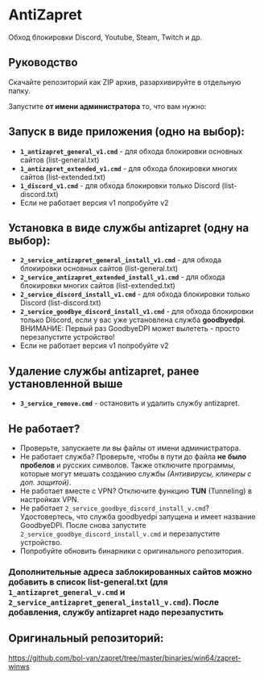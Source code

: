 # AntiZapret
Обход блокировки Discord, Youtube, Steam, Twitch и др.

## Руководство
Скачайте репозиторий как ZIP архив, разархивируйте в отдельную папку.

Запустите **от имени администратора** то, что вам нужно:

## Запуск в виде приложения (одно на выбор):
- **`1_antizapret_general_v1.cmd`** - для обхода блокировки основных сайтов (list-general.txt)
- **`1_antizapret_extended_v1.cmd`** - для обхода блокировки многих сайтов (list-extended.txt)
- **`1_discord_v1.cmd`** - для обхода блокировки только Discord (list-discord.txt)
- Если не работает версия v1 попробуйте v2

## Установка в виде службы antizapret (одну на выбор):
- **`2_service_antizapret_general_install_v1.cmd`** - для обхода блокировки основных сайтов (list-general.txt)
- **`2_service_antizapret_extended_install_v1.cmd`** - для обхода блокировки многих сайтов (list-extended.txt)
- **`2_service_discord_install_v1.cmd`** - для обхода блокировки только Discord (list-discord.txt)
- **`2_service_goodbye_discord_install_v1.cmd`** - для обхода блокировки только Discord, если у вас уже установлена служба **goodbyedpi**. ВНИМАНИЕ: Первый раз GoodbyeDPI может вылететь - просто перезапустите устройство!
- Если не работает версия v1 попробуйте v2

## Удаление службы antizapret, ранее установленной выше
- **`3_service_remove.cmd`** - остановить и удалить службу antizapret.

## Не работает?
- Проверьте, запускаете ли вы файлы от имени администратора.
- Не работает служба? Проверьте, чтобы в пути до файла **не было пробелов** и русских символов. Также отключите программы, которые могут мешать созданию службы *(Антивирусы, клинеры с доп. защитой)*.
- Не работает вместе с VPN? Отключите функцию **TUN** (Tunneling) в настройках VPN.
- Не работает `2_service_goodbye_discord_install_v.cmd`? Удостовертесь, что служба goodbyedpi запущена и имеет название GoodbyeDPI. После снова запустите `2_service_goodbye_discord_install_v.cmd` и перезапустите устройство.
- Попробуйте обновить бинарники с оригинального репозитория.

### Дополнительные адреса заблокированных сайтов можно добавить в список list-general.txt (для `1_antizapret_general_v.cmd` и `2_service_antizapret_general_install_v.cmd`). После добавления, службу antizapret надо перезапустить

## Оригинальный репозиторий:
https://github.com/bol-van/zapret/tree/master/binaries/win64/zapret-winws
